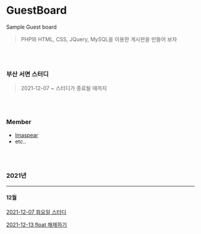 # GuestBoard
 Sample Guest board
> PHP와 HTML, CSS, JQuery, MySQL을 이용한 게시판을 만들어 보자

<br>
<br>

### 부산 서면 스터디 
> 2021-12-07 ~ 스터디가 종료될 때까지

<br>
<br>

### Member
- [Imaspear](https://github.com/Imaspear)
- etc..
<br>
<br>

### 2021년
---
#### 12월
[2021-12-07 화요일 스터디](https://github.com/Imaspear/Busan-Sturdy/blob/main/2021/12/2021-12-07.md)

[2021-12-13 float 해제하기](https://github.com/Imaspear/Busan-Sturdy/blob/main/2021/12/2021-12-13.md)
